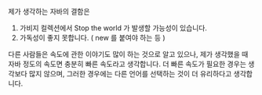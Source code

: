 제가 생각하는 자바의 결함은
1. 가비지 컬렉션에서 Stop the world 가 발생할 가능성이 있습니다.
2. 가독성이 좋지 못합니다. ( new 를 붙여야 하는 등 )

다른 사람들은 속도에 관한 이야기도 많이 하는 것으로 알고 있으나,
제가 생각했을 때 자바 정도의 속도면 충분히 빠른 속도라고 생각합니다.
더 빠른 속도가 필요한 경우는 생각보다 많지 않으며, 그러한 경우에는 다른 언어를 선택하는 것이 더 유리하다고 생각합니다.
